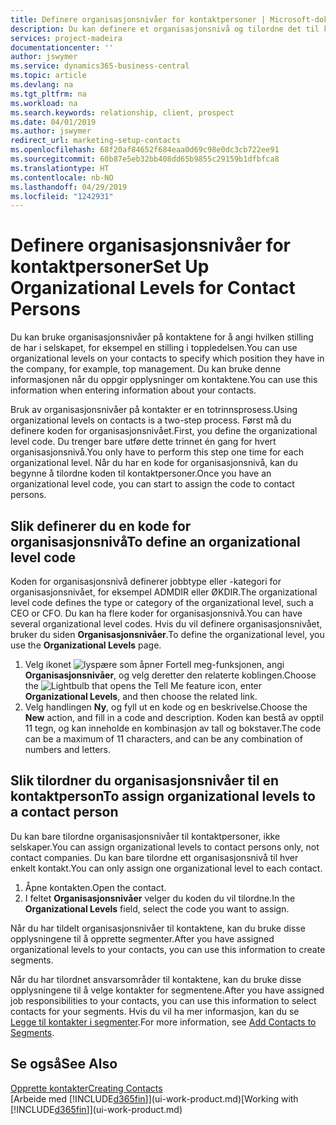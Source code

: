 ```yaml
---
title: Definere organisasjonsnivåer for kontaktpersoner | Microsoft-dokumentasjon
description: Du kan definere et organisasjonsnivå og tilordne det til kontakten for å angi hvilken stilling de har i selskapet sitt, for eksempel en stilling i toppledelsen.
services: project-madeira
documentationcenter: ''
author: jswymer
ms.service: dynamics365-business-central
ms.topic: article
ms.devlang: na
ms.tgt_pltfrm: na
ms.workload: na
ms.search.keywords: relationship, client, prospect
ms.date: 04/01/2019
ms.author: jswymer
redirect_url: marketing-setup-contacts
ms.openlocfilehash: 68f20af84652f684eaa0d69c98e0dc3cb722ee91
ms.sourcegitcommit: 60b87e5eb32bb408dd65b9855c29159b1dfbfca8
ms.translationtype: HT
ms.contentlocale: nb-NO
ms.lasthandoff: 04/29/2019
ms.locfileid: "1242931"
---
```

# <a name="set-up-organizational-levels-for-contact-persons"></a><span data-ttu-id="a8eb5-103">Definere organisasjonsnivåer for kontaktpersoner</span><span class="sxs-lookup"><span data-stu-id="a8eb5-103">Set Up Organizational Levels for Contact Persons</span></span>
<span data-ttu-id="a8eb5-104">Du kan bruke organisasjonsnivåer på kontaktene for å angi hvilken stilling de har i selskapet, for eksempel en stilling i toppledelsen.</span><span class="sxs-lookup"><span data-stu-id="a8eb5-104">You can use organizational levels on your contacts to specify which position they have in the company, for example, top management.</span></span> <span data-ttu-id="a8eb5-105">Du kan bruke denne informasjonen når du oppgir opplysninger om kontaktene.</span><span class="sxs-lookup"><span data-stu-id="a8eb5-105">You can use this information when entering information about your contacts.</span></span>

<span data-ttu-id="a8eb5-106">Bruk av organisasjonsnivåer på kontakter er en totrinnsprosess.</span><span class="sxs-lookup"><span data-stu-id="a8eb5-106">Using organizational levels on contacts is a two-step process.</span></span> <span data-ttu-id="a8eb5-107">Først må du definere koden for organisasjonsnivået.</span><span class="sxs-lookup"><span data-stu-id="a8eb5-107">First, you define the organizational level code.</span></span> <span data-ttu-id="a8eb5-108">Du trenger bare utføre dette trinnet én gang for hvert organisasjonsnivå.</span><span class="sxs-lookup"><span data-stu-id="a8eb5-108">You only have to perform this step one time for each organizational level.</span></span> <span data-ttu-id="a8eb5-109">Når du har en kode for organisasjonsnivå, kan du begynne å tilordne koden til kontaktpersoner.</span><span class="sxs-lookup"><span data-stu-id="a8eb5-109">Once you have an organizational level code, you can start to assign the code to contact persons.</span></span>

## <a name="to-define-an-organizational-level-code"></a><span data-ttu-id="a8eb5-110">Slik definerer du en kode for organisasjonsnivå</span><span class="sxs-lookup"><span data-stu-id="a8eb5-110">To define an organizational level code</span></span>
<span data-ttu-id="a8eb5-111">Koden for organisasjonsnivå definerer jobbtype eller -kategori for organisasjonsnivået, for eksempel ADMDIR eller ØKDIR.</span><span class="sxs-lookup"><span data-stu-id="a8eb5-111">The organizational level code defines the type or category of the organizational level, such a CEO  or CFO.</span></span> <span data-ttu-id="a8eb5-112">Du kan ha flere koder for organisasjonsnivå.</span><span class="sxs-lookup"><span data-stu-id="a8eb5-112">You can have several organizational level codes.</span></span> <span data-ttu-id="a8eb5-113">Hvis du vil definere organisasjonsnivået, bruker du siden **Organisasjonsnivåer**.</span><span class="sxs-lookup"><span data-stu-id="a8eb5-113">To define the organizational level, you use the **Organizational Levels** page.</span></span>

1. <span data-ttu-id="a8eb5-114">Velg ikonet ![lyspære som åpner Fortell meg-funksjonen](media/ui-search/search_small.png "Fortell hva du vil gjøre"), angi **Organisasjonsnivåer**, og velg deretter den relaterte koblingen.</span><span class="sxs-lookup"><span data-stu-id="a8eb5-114">Choose the ![Lightbulb that opens the Tell Me feature](media/ui-search/search_small.png "Tell me what you want to do") icon, enter **Organizational Levels**, and then choose the related link.</span></span>
2. <span data-ttu-id="a8eb5-115">Velg handlingen **Ny**, og fyll ut en kode og en beskrivelse.</span><span class="sxs-lookup"><span data-stu-id="a8eb5-115">Choose the **New** action, and fill in a code and description.</span></span> <span data-ttu-id="a8eb5-116">Koden kan bestå av opptil 11 tegn, og kan inneholde en kombinasjon av tall og bokstaver.</span><span class="sxs-lookup"><span data-stu-id="a8eb5-116">The code can be a maximum of 11 characters, and can be any combination of numbers and letters.</span></span>

## <a name="to-assign-organizational-levels-to-a-contact-person"></a><span data-ttu-id="a8eb5-117">Slik tilordner du organisasjonsnivåer til en kontaktperson</span><span class="sxs-lookup"><span data-stu-id="a8eb5-117">To assign organizational levels to a contact person</span></span>
<span data-ttu-id="a8eb5-118">Du kan bare tilordne organisasjonsnivåer til kontaktpersoner, ikke selskaper.</span><span class="sxs-lookup"><span data-stu-id="a8eb5-118">You can assign organizational levels to contact persons only, not contact companies.</span></span> <span data-ttu-id="a8eb5-119">Du kan bare tilordne ett organisasjonsnivå til hver enkelt kontakt.</span><span class="sxs-lookup"><span data-stu-id="a8eb5-119">You can only assign one organizational level to each contact.</span></span>

1. <span data-ttu-id="a8eb5-120">Åpne kontakten.</span><span class="sxs-lookup"><span data-stu-id="a8eb5-120">Open the contact.</span></span>
2. <span data-ttu-id="a8eb5-121">I feltet **Organisasjonsnivåer** velger du koden du vil tilordne.</span><span class="sxs-lookup"><span data-stu-id="a8eb5-121">In the **Organizational Levels** field, select the code you want to assign.</span></span>

<span data-ttu-id="a8eb5-122">Når du har tildelt organisasjonsnivåer til kontaktene, kan du bruke disse opplysningene til å opprette segmenter.</span><span class="sxs-lookup"><span data-stu-id="a8eb5-122">After you have assigned organizational levels to your contacts, you can use this information to create segments.</span></span>

<span data-ttu-id="a8eb5-123">Når du har tilordnet ansvarsområder til kontaktene, kan du bruke disse opplysningene til å velge kontakter for segmentene.</span><span class="sxs-lookup"><span data-stu-id="a8eb5-123">After you have assigned job responsibilities to your contacts, you can use this information to select contacts for your segments.</span></span> <span data-ttu-id="a8eb5-124">Hvis du vil ha mer informasjon, kan du se [Legge til kontakter i segmenter](marketing-add-contact-segment.md).</span><span class="sxs-lookup"><span data-stu-id="a8eb5-124">For more information, see [Add Contacts to Segments](marketing-add-contact-segment.md).</span></span>

## <a name="see-also"></a><span data-ttu-id="a8eb5-125">Se også</span><span class="sxs-lookup"><span data-stu-id="a8eb5-125">See Also</span></span>
[<span data-ttu-id="a8eb5-126">Opprette kontakter</span><span class="sxs-lookup"><span data-stu-id="a8eb5-126">Creating Contacts</span></span>](marketing-create-contact-companies.md)  
<span data-ttu-id="a8eb5-127">[Arbeide med [!INCLUDE[d365fin](includes/d365fin_md.md)]](ui-work-product.md)</span><span class="sxs-lookup"><span data-stu-id="a8eb5-127">[Working with [!INCLUDE[d365fin](includes/d365fin_md.md)]](ui-work-product.md)</span></span>  
